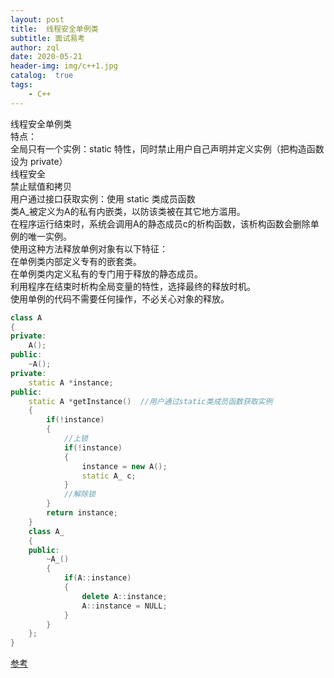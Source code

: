 ```yaml
---
layout: post
title:  线程安全单例类
subtitle: 面试易考
author: zql
date: 2020-05-21
header-img: img/c++1.jpg
catalog:  true
tags:
    - C++
---
```

线程安全单例类  
特点：  
全局只有一个实例：static 特性，同时禁止用户自己声明并定义实例（把构造函数设为 private）  
线程安全  
禁止赋值和拷贝  
用户通过接口获取实例：使用 static 类成员函数  
类A_被定义为A的私有内嵌类，以防该类被在其它地方滥用。  
在程序运行结束时，系统会调用A的静态成员c的析构函数，该析构函数会删除单例的唯一实例。  
使用这种方法释放单例对象有以下特征：  
在单例类内部定义专有的嵌套类。  
在单例类内定义私有的专门用于释放的静态成员。  
利用程序在结束时析构全局变量的特性，选择最终的释放时机。  
使用单例的代码不需要任何操作，不必关心对象的释放。  
```c++
class A
{
private:
    A();
public:
    ~A();
private:
    static A *instance;
public:
    static A *getInstance()  //用户通过static类成员函数获取实例
    {
        if(!instance)
        {	
            //上锁
            if(!instance)
            {
                instance = new A();
                static A_ c;
            }
            //解除锁
        }
        return instance;
    }
    class A_
    {
    public:
        ~A_()
        {
            if(A::instance)
            {
                delete A::instance;
                A::instance = NULL;
            }
        }
    };
}
```
[参考](https://www.cnblogs.com/sunchaothu/p/10389842.html)  
